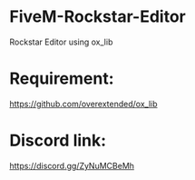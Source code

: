 # FiveM-Rockstar-Editor
Rockstar Editor using ox_lib

# Requirement:
https://github.com/overextended/ox_lib

# Discord link:
https://discord.gg/ZyNuMCBeMh
